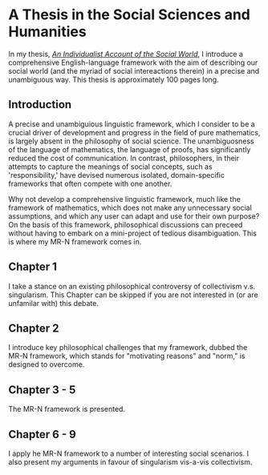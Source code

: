 # A Thesis in the Social Sciences and Humanities

In my thesis, [*An Individualist Account of the Social World*](https://github.com/Weidsn/An-Individualist-Account-of-the-Social-World/blob/main/An%20Individualist%20Account%20of%20the%20Social%20World.pdf), I introduce a comprehensive English-language framework with the aim of describing our social world (and the myriad of social intereactions therein) in a precise and unambiguous way. This thesis is approximately 100 pages long. 

## Introduction

A precise and unambiguious linguistic framework, which I consider to be a crucial driver of development and progress in the field of pure mathematics, is largely absent in the philosophy of social science. The unambiguosness of the language of mathematics, the language of proofs, has significantly reduced the cost of communication. In contrast, philosophers, in their attempts to capture the meanings of social concepts, such as 'responsibility,' have devised numerous isolated, domain-specific frameworks that often compete with one another. 

Why not develop a comprehensive linguistic framework, much like the framework of mathematics, which does not make any unnecessary social assumptions, and which any user can adapt and use for their own purpose? On the basis of this framework, philosophical discussions can preceed without having to embark on a mini-project of tedious disambiguation. This is where my MR-N framework comes in. 

## Chapter 1
I take a stance on an existing philosophical controversy of collectivism v.s. singularism. This Chapter can be skipped if you are not interested in (or are unfamilar with) this debate. 

## Chapter 2
I introduce key philosophical challenges that my framework, dubbed the MR-N framework, which stands for "motivating reasons" and "norm," is designed to overcome. 

## Chapter 3 - 5
The MR-N framework is presented. 

## Chapter 6 - 9
I apply he MR-N framework to a number of interesting social scenarios. I also present my arguments in favour of singularism vis-a-vis collectivism. 
